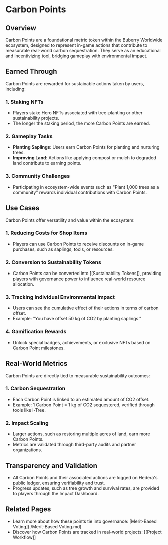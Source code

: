 # Carbon Points

## Overview

Carbon Points are a foundational metric token within the Buberry Worldwide ecosystem, designed to represent in-game actions that contribute to measurable real-world carbon sequestration. They serve as an educational and incentivizing tool, bridging gameplay with environmental impact.

## Earned Through

Carbon Points are rewarded for sustainable actions taken by users, including:

### 1. **Staking NFTs**

- Players stake Hero NFTs associated with tree-planting or other sustainability projects.
- The longer the staking period, the more Carbon Points are earned.

### 2. **Gameplay Tasks**

- **Planting Saplings**: Users earn Carbon Points for planting and nurturing trees.
- **Improving Land**: Actions like applying compost or mulch to degraded land contribute to earning points.

### 3. **Community Challenges**

- Participating in ecosystem-wide events such as "Plant 1,000 trees as a community" rewards individual contributions with Carbon Points.

## Use Cases

Carbon Points offer versatility and value within the ecosystem:

### 1. **Reducing Costs for Shop Items**

- Players can use Carbon Points to receive discounts on in-game purchases, such as saplings, tools, or resources.

### 2. **Conversion to Sustainability Tokens**

- Carbon Points can be converted into [[Sustainability Tokens]], providing players with governance power to influence real-world resource allocation.

### 3. **Tracking Individual Environmental Impact**

- Users can see the cumulative effect of their actions in terms of carbon offset.
- Example: "You have offset 50 kg of CO2 by planting saplings."

### 4. **Gamification Rewards**

- Unlock special badges, achievements, or exclusive NFTs based on Carbon Point milestones.

## Real-World Metrics

Carbon Points are directly tied to measurable sustainability outcomes:

### 1. **Carbon Sequestration**

- Each Carbon Point is linked to an estimated amount of CO2 offset.
- Example: 1 Carbon Point = 1 kg of CO2 sequestered, verified through tools like i-Tree.

### 2. **Impact Scaling**

- Larger actions, such as restoring multiple acres of land, earn more Carbon Points.
- Metrics are validated through third-party audits and partner organizations.

## Transparency and Validation

- All Carbon Points and their associated actions are logged on Hedera's public ledger, ensuring verifiability and trust.
- Progress updates, such as tree growth and survival rates, are provided to players through the Impact Dashboard.

## Related Pages

- Learn more about how these points tie into governance: [Merit-Based Voting](./Merit-Based Voting.md)
- Discover how Carbon Points are tracked in real-world projects: [[Project Workflow]]